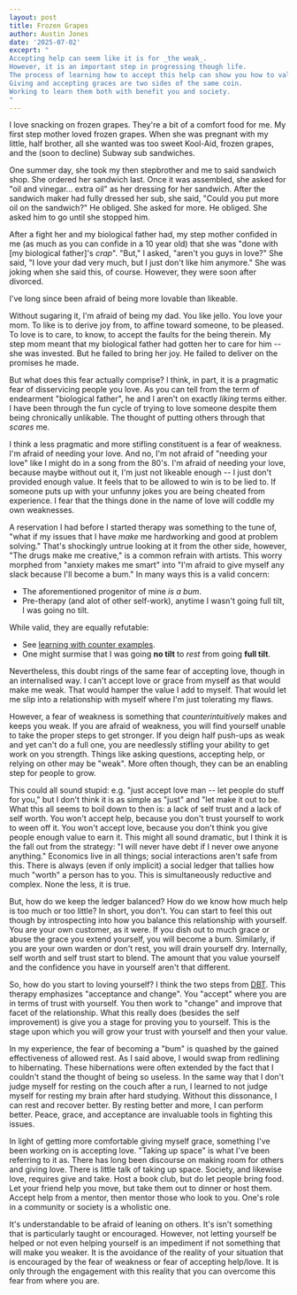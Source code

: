 ```yaml
---
layout: post
title: Frozen Grapes
author: Austin Jones
date: '2025-07-02'
exceprt: "
Accepting help can seem like it is for _the weak_.
However, it is an important step in progressing though life.
The process of learning how to accept this help can show you how to value yourself.
Giving and accepting graces are two sides of the same coin.
Working to learn them both with benefit you and society.
"
---
```


<!-- intro -->
I love snacking on frozen grapes.
They're a bit of a comfort food for me.
My first step mother loved frozen grapes.
When she was pregnant with my little, half brother, all she wanted was too sweet Kool-Aid, frozen grapes, and the (soon to decline) Subway sub sandwiches.

<!--
creates tension for someone being under served
even in a situation where someone is asking for alot
-->
One summer day, she took my then stepbrother and me to said sandwich shop.
She ordered her sandwich last.
Once it was assembled, she asked for "oil and vinegar... extra oil" as her dressing for her sandwich.
After the sandwich maker had fully dressed her sub, she said, "Could you put more oil on the sandwich?"
He obliged.
She asked for more.
He obliged.
She asked him to go until she stopped him.

<!-- intro of the main conflict -->
After a fight her and my biological father had, my step mother confided in me (as much as you can confide in a 10 year old) that she was "done with [my biological father]'s _crap_".
"But," I asked, "aren't you guys in love?"
She said, "I love your dad very much, but I just don't like him anymore."
She was joking when she said this, of course.
However, they were soon after divorced.

<!-- hook -->
I've long since been afraid of being more lovable than likeable.

<!-- elaborate on love vs like -->
<!-- make the problem visceral -->
Without sugaring it, I'm afraid of being my dad.
You like jello.
You love your mom.
To like is to derive joy from, to affine toward someone, to be pleased.
To love is to care, to know, to accept the faults for the being therein.
My step mom meant that my biological father had gotten her to care for him -- she was invested.
But he failed to bring her joy.
He failed to deliver on the promises he made.

<!-- intro to the meat -->
But what does this fear actually comprise?
I think, in part, it is a pragmatic fear of disservicing people you love.
As you can tell from the term of endearment "biological father", he and I aren't on exactly _liking_ terms either.
I have been through the fun cycle of trying to love someone despite them being chronically unlikable.
The thought of putting others through that _scares_ me.

<!-- thesis: learning to accept and give love is important -->
I think a less pragmatic and more stifling constituent is a fear of weakness.
I'm afraid of needing your love.
And no, I'm not afraid of "needing your love" like I might do in a song from the 80's.
I'm afraid of needing your love, because maybe without out it, I'm just not likeable enough -- I just don't provided enough value.
It feels that to be allowed to win is to be lied to.
If someone puts up with your unfunny jokes you are being cheated from experience.
I fear that the things done in the name of love will coddle my own weaknesses.

<!-- how do i go easy on myself without being a bum -->
A reservation I had before I started therapy was something to the tune of, "what if my issues that I have _make_ me hardworking and good at problem solving."
That's shockingly untrue looking at it from the other side, however, "The drugs make me creative," is a common refrain with artists.
This worry morphed from "anxiety makes me smart" into "I'm afraid to give myself any slack because I'll become a bum."
In many ways this is a valid concern:

- The aforementioned progenitor of mine _is a bum_.
- Pre-therapy (and alot of other self-work), anytime I wasn't going full tilt, I was going no tilt.

While valid, they are equally refutable:

- See [learning with counter examples](https://www.researchgate.net/publication/242678752_Using_Counter-Examples_to_Enhance_Learners%27_Understanding_of_Undergraduate_Mathematics).
- One might surmise that I was going **no tilt** to _rest_ from going **full tilt**.

Nevertheless, this doubt rings of the same fear of accepting love, though in an internalised way.
I can't accept love or grace from myself as that would make me weak.
That would hamper the value I add to myself.
That would let me slip into a relationship with myself where I'm just tolerating my flaws.

<!-- why a fear of weakness breeds more weakness -->
However, a fear of weakness is something that _counterintuitively_ makes and keeps you weak.
If you are afraid of weakness, you will find yourself unable to take the proper steps to get stronger.
If you deign half push-ups as weak and yet can't do a full one, you are needlessly stifling your ability to get work on you strength.
Things like asking questions, accepting help, or relying on other may be "weak".
More often though, they can be an enabling step for people to grow.

<!-- what it boils down to -->
This could all sound stupid: e.g. "just accept love man -- let people do stuff for you," but I don't think it is as simple as "just" and "let make it out to be.
What this all seems to boil down to then is: a lack of self trust and a lack of self worth.
You won't accept help, because you don't trust yourself to work to ween off it.
You won't accept love, because you don't think you give people enough value to earn it.
This might all sound dramatic, but I think it is the fall out from the strategy: "I will never have debt if I never owe anyone anything."
Economics live in all things; social interactions aren't safe from this.
There is always (even if only implicit) a social ledger that tallies how much "worth" a person has to you.
This is simultaneously reductive and complex.
None the less, it is true.

<!-- Loving yourself DBT -->
But, how do we keep the ledger balanced?
How do we know how much help is too much or too little?
In short, you don't.
You can start to feel this out though by introspecting into how you balance this relationship with yourself.
You are your own customer, as it were.
If you dish out to much grace or abuse the grace you extend yourself, you will become a bum.
Similarly, if you are your own warden or don't rest, you will drain yourself dry.
Internally, self worth and self trust start to blend.
The amount that you value yourself and the confidence you have in yourself aren't that different.

So, how do you start to loving yourself?
I think the two steps from [DBT](https://en.wikipedia.org/wiki/Dialectical_behavior_therapy).
This therapy emphasizes "acceptance and change".
You "accept" where you are in terms of trust with yourself.
You then work to "change" and improve that facet of the relationship.
What this really does (besides the self improvement) is give you a stage for proving you to yourself.
This is the stage upon which you will grow your trust with yourself and then your value.

In my experience, the fear of becoming a "bum" is quashed by the gained effectiveness of allowed rest.
As I said above, I would swap from redlining to hibernating.
These hibernations were often extended by the fact that I couldn't stand the thought of being so useless.
In the same way that I don't judge myself for resting on the couch after a run, I learned to not judge myself for resting my brain after hard studying.
Without this dissonance, I can rest and recover better.
By resting better and more, I can perform better.
Peace, grace, and acceptance are invaluable tools in fighting this issues.

<!-- Accepting Others' Love -->
In light of getting more comfortable giving myself grace, something I've been working on is accepting love.
"Taking up space" is what I've been referring to it as.
There has long been discourse on making room for others and giving love.
There is little talk of taking up space.
Society, and likewise love, requires give and take.
Host a book club, but do let people bring food.
Let your friend help you move, but take them out to dinner or host them.
Accept help from a mentor, then mentor those who look to you.
One's role in a community or society is a wholistic one.

<!-- Conclusion -->
It's understandable to be afraid of leaning on others.
It's isn't something that is particularly taught or encouraged.
However, not letting yourself be helped or not even helping yourself is an impediment if not something that will make you weaker.
It is the avoidance of the reality of your situation that is encouraged by the fear of weakness or fear of accepting help/love.
It is only through the engagement with this reality that you can overcome this fear from where you are.
